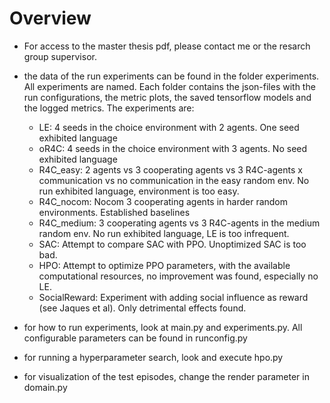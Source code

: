 # Overview

- For access to the master thesis pdf, please contact me or the resarch group supervisor.
- the data of the run experiments can be found in the folder experiments. All experiments are named. Each folder contains the json-files with the run configurations, the metric plots, the saved tensorflow models and the logged metrics. The experiments are:
  - LE: 4 seeds in the choice environment with 2 agents. One seed exhibited language
  - oR4C: 4 seeds in the choice environment with 3 agents. No seed exhibited language
  - R4C_easy: 2 agents vs 3 cooperating agents vs 3 R4C-agents x communication vs no communication in the easy random env. No run exhibited language, environment is too easy.
  - R4C_nocom: Nocom 3 cooperating agents in harder random environments. Established baselines
  - R4C_medium: 3 cooperating agents vs 3 R4C-agents in the medium random env. No run exhibited language, LE is too infrequent.
  - SAC: Attempt to compare SAC with PPO. Unoptimized SAC is too bad.
  - HPO: Attempt to optimize PPO parameters, with the available computational resources, no improvement was found, especially no LE.
  - SocialReward: Experiment with adding social influence as reward (see Jaques et al). Only detrimental effects found.

- for how to run experiments, look at main.py and experiments.py. All configurable parameters can be found in runconfig.py 
- for running a hyperparameter search, look and execute hpo.py

- for visualization of the test episodes, change the render parameter in domain.py
